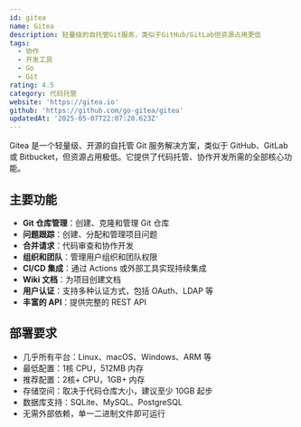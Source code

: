```yaml
---
id: gitea
name: Gitea
description: 轻量级的自托管Git服务，类似于GitHub/GitLab但资源占用更低
tags:
  - 协作
  - 开发工具
  - Go
  - Git
rating: 4.5
category: 代码托管
website: 'https://gitea.io'
github: 'https://github.com/go-gitea/gitea'
updatedAt: '2025-05-07T22:07:20.623Z'
---
```


Gitea 是一个轻量级、开源的自托管 Git 服务解决方案，类似于 GitHub、GitLab 或 Bitbucket，但资源占用极低。它提供了代码托管、协作开发所需的全部核心功能。

## 主要功能

- **Git 仓库管理**：创建、克隆和管理 Git 仓库
- **问题跟踪**：创建、分配和管理项目问题
- **合并请求**：代码审查和协作开发
- **组织和团队**：管理用户组织和团队权限
- **CI/CD 集成**：通过 Actions 或外部工具实现持续集成
- **Wiki 文档**：为项目创建文档
- **用户认证**：支持多种认证方式，包括 OAuth、LDAP 等
- **丰富的 API**：提供完整的 REST API

## 部署要求

- 几乎所有平台：Linux、macOS、Windows、ARM 等
- 最低配置：1核 CPU，512MB 内存
- 推荐配置：2核+ CPU，1GB+ 内存
- 存储空间：取决于代码仓库大小，建议至少 10GB 起步
- 数据库支持：SQLite、MySQL、PostgreSQL
- 无需外部依赖，单一二进制文件即可运行 
